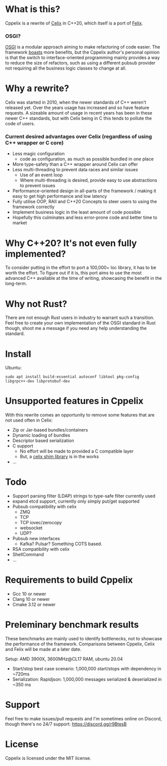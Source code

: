 # What is this?

Cppelix is a rewrite of [Celix](https://github.com/apache/celix) in C++20, which itself is a port of [Felix](https://github.com/apache/felix).

### OSGI?

[OSGI](https://www.osgi.org/) is a modular approach aiming to make refactoring of code easier.
The framework [boasts](https://www.osgi.org/developer/benefits-of-using-osgi/) more benefits, but the Cppelix author's personal opinion is that the switch to interface-oriented programming mainly provides a way to reduce the size of refactors, such as using a different pubsub provider not requiring all the business logic classes to change at all.

# Why a rewrite?

Celix was started in 2010, when the newer standards of C++ weren't released yet. Over the years usage has increased and so have feature requests. A sizeable amount of usage in recent years has been in these newer C++ standards, but with Celix being in C this tends to pollute the code of users.

### Current desired advantages over Celix (regardless of using C++ wrapper or C core)

* Less magic configuration
    * code as configuration, as much as possible bundled in one place
* More type-safety than a C++ wrapper around Celix can offer
* Less multi-threading to prevent data races and similar issues
    * Use of an event loop
    * Where multi-threading is desired, provide easy to use abstractions to prevent issues
* Performance-oriented design in all-parts of the framework / making it easy to get high performance and low latency
* Fully utilise OOP, RAII and C++20 Concepts to steer users to using the framework correctly
* Implement business logic in the least amount of code possible 
* Hopefully this culminates and less error-prone code and better time to market

# Why C++20? It's not even fully implemented?

To consider putting in the effort to port a 100,000+ loc library, it has to be worth the effort. To figure out if it is, this port aims to use the most advanced C++ available at the time of writing, showcasing the benefit in the long-term. 

# Why not Rust?

There are not enough Rust users in industry to warrant such a transition. Feel free to create your own implementation of the OSGI standard in Rust though, shoot me a message if you need any help understanding the standard.

# Install

Ubuntu:

```
sudo apt install build-essential autoconf libtool pkg-config libgrpc++-dev libprotobuf-dev
```

# Unsupported features in Cppelix

With this rewrite comes an opportunity to remove some features that are not used often in Celix:

* Zip or Jar-based bundles/containers
* Dynamic loading of bundles
* Descriptor based serialization
* C support
    * No effort will be made to provided a C compatible layer
    * But, a [celix shim library](https://github.com/volt-software/cppelix-celix-shim) is in the works
* ...

# Todo

* Support parsing filter (LDAP) strings to type-safe filter currently used
* expand etcd support, currently only simply put/get supported
* Pubsub compatibility with celix
    * ZMQ
    * TCP
    * TCP iovec/zerocopy
    * websocket
    * UDP?
* Pubsub new interfaces
    * Kafka? Pulsar? Something COTS based.
* RSA compatibility with celix
* ShellCommand
* ...

# Requirements to build Cppelix

* Gcc 10 or newer
* Clang 10 or newer
* Cmake 3.12 or newer

# Preleminary benchmark results
These benchmarks are mainly used to identify bottlenecks, not to showcase the performance of the framework. Comparisons between Cppelix, Celix and Felix will be made at a later date.

Setup: AMD 3900X, 3600MHz@CL17 RAM, ubuntu 20.04
* Start/stop best case scenario: 1,000,000 start/stops with dependency in ~720ms
* Serialization: Rapidjson: 1,000,000 messages serialized & deserialized in ~350 ms

# Support

Feel free to make issues/pull requests and I'm sometimes online on Discord, though there's no 24/7 support: https://discord.gg/r9BtesB

# License

Cppelix is licensed under the MIT license.
